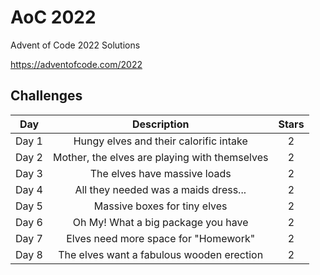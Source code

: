# AoC 2022

Advent of Code 2022 Solutions

https://adventofcode.com/2022


## Challenges

| **Day** |                **Description**                | **Stars** |
|:-------:|:---------------------------------------------:|:---------:|
| Day 1   | Hungy elves and their calorific intake        |     2     |
| Day 2   | Mother, the elves are playing with themselves |     2     |
| Day 3   | The elves have massive loads                  |     2     |
| Day 4   | All they needed was a maids dress...          |     2     |
| Day 5   | Massive boxes for tiny elves    	          |     2     |
| Day 6   | Oh My! What a big package you have	          |     2     |
| Day 7   | Elves need more space for "Homework"          |     2     |
| Day 8   | The elves want a fabulous wooden erection     |     2     |